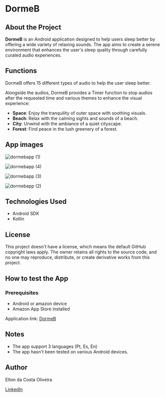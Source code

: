 # DormeB


## About the Project

**DormeB** is an Android application designed to help users sleep better by offering a wide variety of relaxing sounds. The app aims to create a serene environment that enhances the user's sleep quality through carefully curated audio experiences.


## Functions

DormeB offers 15 different types of audio to help the user sleep better.

Alongside the audios, DormeB provides a Timer function to stop audios after the requested time and various themes to enhance the visual experience:
- **Space**: Enjoy the tranquility of outer space with soothing visuals.
- **Beach**: Relax with the calming sights and sounds of a beach.
- **City**: Unwind with the ambiance of a quiet cityscape.
- **Forest**: Find peace in the lush greenery of a forest.

## App images

![dormebapp (1)](https://github.com/user-attachments/assets/38aa5740-3582-4123-9866-1ab712feba65)

![dormebapp (4)](https://github.com/user-attachments/assets/73dc3287-c557-4596-a0d5-b27c384b1bee)

![dormebapp (3)](https://github.com/user-attachments/assets/304cdd7d-9af2-44d2-a841-8b8c580a2b3c)

![dormebapp (2)](https://github.com/user-attachments/assets/e48dcb96-2260-4a2b-98b5-7063def1f41b)

## Technologies Used
- Android SDK
- Kotlin

## License
This project doesn't have a license, which means the default GitHub copyright laws apply. The owner retains all rights to the source code, and no one may reproduce, distribute, or create derivative works from this project.

## How to test the App

### Prerequisites
- Android or amazon device
- Amazon App Store installed

Application link: [DormeB](https://www.amazon.com.br/CapivarApps-DormeB/dp/B0D7JVT15F/ref=sr_1_1?__mk_pt_BR=%C3%85M%C3%85%C5%BD%C3%95%C3%91&crid=KH74BTLZHSK9&dib=eyJ2IjoiMSJ9.bE9ZhX6tblS_njgB2wWDCQ.JH6rJXAyobkqt22kOtdLcvPCJOJ75BoPRDl1RE_mmyc&dib_tag=se&keywords=dormeb&qid=1721152391&s=mobile-apps&sprefix=dormeb%2Cmobile-apps%2C283&sr=1-1)

## Notes

- The app support 3 languages (Pt, Es, En)
- The app hasn't been tested on various Android devices.

## Author

Elton da Costa Oliveira

[LinkedIn](https://www.linkedin.com/in/elton-da-costa/)
